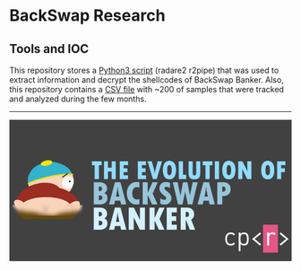 

# BackSwap Research
## Tools and IOC

This repository stores a [Python3 script](/backswap_extractor.py) (radare2 r2pipe) that was used to extract information and decrypt the shellcodes of BackSwap Banker. Also, this repository contains a [CSV file](backswap_ioc.csv) with ~200 of samples that were tracked and analyzed during the few months.  
  

---

![BackSwap Shellcode](/images/backswap.png?raw=true "Optional Title")
